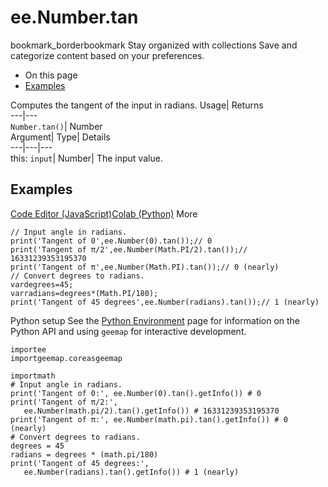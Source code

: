  
#  ee.Number.tan 
bookmark_borderbookmark Stay organized with collections  Save and categorize content based on your preferences. 
  * On this page
  * [Examples](https://developers.google.com/earth-engine/apidocs/ee-number-tan#examples)


Computes the tangent of the input in radians. 
Usage| Returns  
---|---  
`Number.tan()`| Number  
Argument| Type| Details  
---|---|---  
this: `input`| Number| The input value.  
## Examples
[Code Editor (JavaScript)](https://developers.google.com/earth-engine/apidocs/ee-number-tan#code-editor-javascript-sample)[Colab (Python)](https://developers.google.com/earth-engine/apidocs/ee-number-tan#colab-python-sample) More
```
// Input angle in radians.
print('Tangent of 0',ee.Number(0).tan());// 0
print('Tangent of π/2',ee.Number(Math.PI/2).tan());// 16331239353195370
print('Tangent of π',ee.Number(Math.PI).tan());// 0 (nearly)
// Convert degrees to radians.
vardegrees=45;
varradians=degrees*(Math.PI/180);
print('Tangent of 45 degrees',ee.Number(radians).tan());// 1 (nearly)
```
Python setup
See the [ Python Environment](https://developers.google.com/earth-engine/guides/python_install) page for information on the Python API and using `geemap` for interactive development.
```
importee
importgeemap.coreasgeemap
```
```
importmath
# Input angle in radians.
print('Tangent of 0:', ee.Number(0).tan().getInfo()) # 0
print('Tangent of π/2:',
   ee.Number(math.pi/2).tan().getInfo()) # 16331239353195370
print('Tangent of π:', ee.Number(math.pi).tan().getInfo()) # 0 (nearly)
# Convert degrees to radians.
degrees = 45
radians = degrees * (math.pi/180)
print('Tangent of 45 degrees:',
   ee.Number(radians).tan().getInfo()) # 1 (nearly)
```

